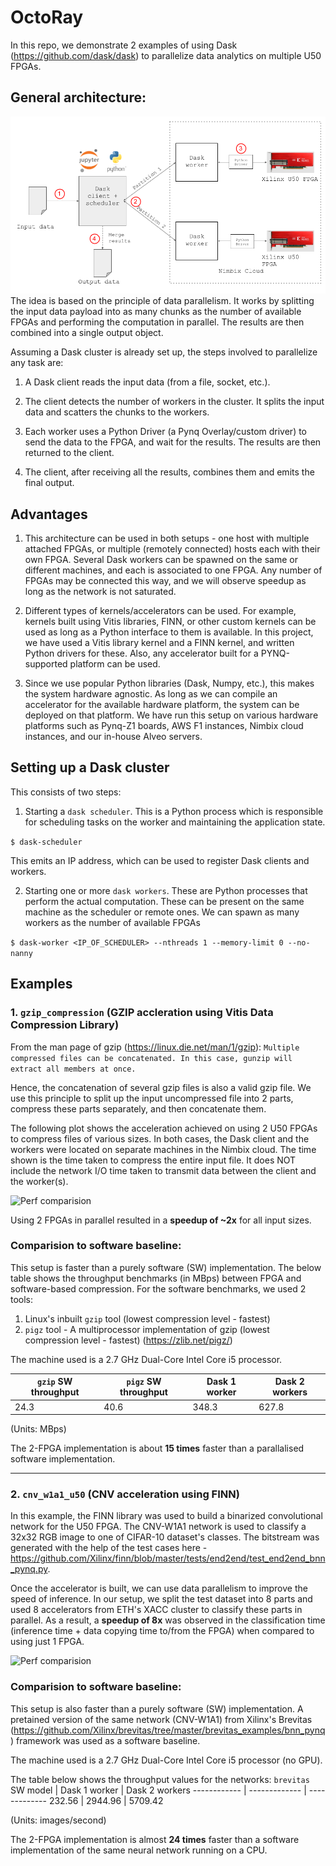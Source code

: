 # OctoRay

In this repo, we demonstrate 2 examples of using Dask (https://github.com/dask/dask) to parallelize data analytics on multiple U50 FPGAs.


## General architecture:


![Overview](images/architecture-1.png)
The idea is based on the principle of data parallelism. It works by splitting the input data payload into as many chunks as the number of available FPGAs and performing the computation in parallel. The results are then combined into a single output object.


Assuming a Dask cluster is already set up, the steps involved to parallelize any task are:
1. A Dask client reads the input data (from a file, socket, etc.).

2. The client detects the number of workers in the cluster. It splits the input data and scatters the chunks to the workers.

3. Each worker uses a Python Driver (a Pynq Overlay/custom driver) to send the data to the FPGA, and wait for the results. The results are then returned to the client.

4. The client, after receiving all the results, combines them and emits the final output.

## Advantages

1. This architecture can be used in both setups - one host with multiple attached FPGAs, or multiple (remotely connected) hosts each with their own FPGA. Several Dask workers can be spawned on the same or different machines, and each is associated to one FPGA. Any number of FPGAs may be connected this way, and we will observe speedup as long as the network is not saturated.

2. Different types of kernels/accelerators can be used. For example, kernels built using Vitis libraries, FINN, or other custom kernels can be used as long as a Python interface to them is available. In this project, we have used a Vitis library kernel and a FINN kernel, and written Python drivers for these. Also, any accelerator built for a PYNQ-supported platform can be used.

3. Since we use popular Python libraries (Dask, Numpy, etc.), this makes the system hardware agnostic. As long as we can compile an accelerator for the available hardware platform, the system can be deployed on that platform. We have run this setup on various hardware platforms such as Pynq-Z1 boards, AWS F1 instances, Nimbix cloud instances, and our in-house Alveo servers.


## Setting up  a Dask cluster
This consists of two steps:
1. Starting a `dask scheduler`. This is a Python process which is responsible for scheduling tasks on the worker and maintaining the application state.

```$ dask-scheduler```

This emits an IP address, which can be used to register Dask clients and workers.

2. Starting one or more `dask workers`. These are Python processes that perform the actual computation. These can be present on the same machine as the scheduler or remote ones. We can spawn as many workers as the number of available FPGAs

```$ dask-worker <IP_OF_SCHEDULER> --nthreads 1 --memory-limit 0 --no-nanny```

## Examples

### 1. **`gzip_compression`**  (GZIP accleration using Vitis Data Compression Library)

From the man page of gzip (https://linux.die.net/man/1/gzip):  `Multiple compressed files can be concatenated. In this case, gunzip will extract all members at once.`

Hence, the concatenation of several gzip files is also a valid gzip file. We use this principle to split up the input uncompressed file into 2 parts, compress these parts separately, and then concatenate them.

The following plot shows the acceleration achieved on using 2 U50 FPGAs to compress files of various sizes. 
In both cases, the Dask client and the workers were located on separate machines in the Nimbix cloud. The time shown is the time taken to compress the entire input file. It does NOT include the network I/O time taken to transmit data between the client and the worker(s).


![Perf comparision](images/gzip-1-vs-2.png)


Using 2 FPGAs in parallel resulted in a **speedup of ~2x** for all input sizes.
### Comparision to software baseline:
This setup is faster than a purely software (SW) implementation. The below table shows the throughput benchmarks (in MBps) between FPGA and software-based compression. For the software benchmarks, we used 2 tools:
1. Linux's inbuilt `gzip` tool (lowest compression level - fastest)
2. `pigz` tool - A multiprocessor implementation of gzip (lowest compression level - fastest) (https://zlib.net/pigz/)

The machine used is a 2.7 GHz Dual-Core Intel Core i5 processor.


 `gzip` SW throughput | `pigz` SW throughput | Dask 1 worker | Dask 2 workers
------------ | ------------- | ------------- | ------------- 
24.3 | 40.6 | 348.3 |  627.8 

(Units: MBps)

The 2-FPGA implementation is about **15 times** faster than a parallalised software implementation.

---
### 2. **`cnv_w1a1_u50`** (CNV acceleration using FINN)
In this example, the FINN library was used to build a binarized convolutional network for the U50 FPGA. The CNV-W1A1 network is used to classify a 32x32 RGB image to one of CIFAR-10 dataset's classes. The bitstream was generated with the help of the test cases here - https://github.com/Xilinx/finn/blob/master/tests/end2end/test_end2end_bnn_pynq.py.


Once the accelerator is built, we can use data parallelism to improve the speed of inference. In our setup, we split the test dataset into 8 parts and used 8 accelerators from ETH's XACC cluster to classify these parts in parallel. As a result, a **speedup of 8x** was observed in the classification time (inference time + data copying time to/from the FPGA) when compared to using just 1 FPGA.

![Perf comparision](images/cnv-1-vs-8.png)

### Comparision to software baseline:
This setup is also faster than a purely software (SW) implementation. A pretained version of the same network (CNV-W1A1) from Xilinx's Brevitas (https://github.com/Xilinx/brevitas/tree/master/brevitas_examples/bnn_pynq) framework was used as a software baseline.

The machine used is a 2.7 GHz Dual-Core Intel Core i5 processor (no GPU).

The table below shows the throughput values for the networks:
 `brevitas` SW model |  Dask 1 worker | Dask 2 workers
------------ | ------------- | ------------- 
232.56 | 2944.96 | 5709.42

(Units: images/second)

The 2-FPGA implementation is almost **24 times** faster than a software implementation of the same neural network running on a CPU.
